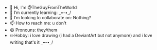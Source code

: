 - 👋 Hi, I’m @TheGuyFromTheWorld
- 🌱 I’m currently learning: \_•-•_/
- 💞️ I’m looking to collaborate on: Nothing?
- 📫 How to reach me: u don't
- 😄 Pronouns: they/them
- ✏️Hobby: i love drawing (i had a DeviantArt but not anymore) and i love writing that's it \_•-•_/

<!---
TheGuyFromTheWorld/TheGuyFromTheWorld is a ✨ special ✨ repository because its `README.md` (this file) appears on your GitHub profile.
You can click the Preview link to take a look at your changes.
--->
